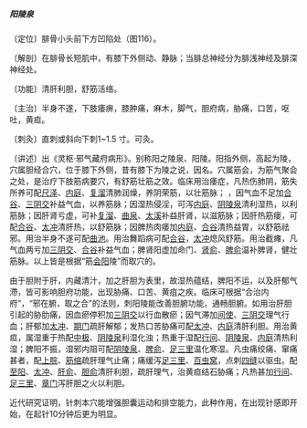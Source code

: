 ##### 阳陵泉

〔定位〕腓骨小头前下方凹陷处（图116）。

〔解剖〕在腓骨长短肌中，有膝下外侧动、静脉；当腓总神经分为腓浅神经及腓深神经处。

〔功能〕清肝利胆，舒筋活络。

〔主治〕半身不遂，下肢痿痹，膝肿痛，麻木，脚气，胆府病，胁痛，口苦，呕吐，黄疸。

〔刺灸〕直刺或斜向下刺1~1.5 寸。可灸。

〔讲述〕出《灵枢·邪气藏府病形》。别称阳之陵泉、阳陵。阳指外侧，高起为陵，穴属胆经合穴，位于膝下外侧，昔有膝下为陵之说，因名。穴属筋会，为筋气聚会之处，是治疗下肢筋病要穴，有舒筋壮筋之效。临床用治痿症，凡热伤肺阴，筋失所养可配[尺泽](https://www.gmzyjc.com/read/zjs/zjs3.1.1-3-0.1.1.3.5.md)、[内庭](https://www.gmzyjc.com/read/zjs/zjs3.1.1-3-0.1.3.3.44.md)、[复溜](https://www.gmzyjc.com/read/zjs/zjs3.1.7-8-0.0.2.3.7.md)清肺润燥，养阴荣筋，以壮筋脉； ，因气血不足加[合谷](https://www.gmzyjc.com/read/zjs/zjs3.1.1-3-0.1.2.3.4.md)、[三阴交](https://www.gmzyjc.com/read/zjs/zjs3.1.4-6-0.0.1.3.6.md)补益气血，以养筋脉；因湿热侵淫，可泻[内庭](https://www.gmzyjc.com/read/zjs/zjs3.1.1-3-0.1.3.3.44.md)、[阴陵泉](https://www.gmzyjc.com/read/zjs/zjs3.1.4-6-0.0.1.3.9.md)清利湿热，以利筋脉；因肝肾亏虚，可补[复溜](https://www.gmzyjc.com/read/zjs/zjs3.1.7-8-0.0.2.3.7.md)、[曲泉](https://www.gmzyjc.com/read/zjs/zjs3.1.9-12-0.0.4.3.8.md)、[太溪](https://www.gmzyjc.com/read/zjs/zjs3.1.7-8-0.0.2.3.3.md)补益肝肾，以滋筋脉；因肝热筋瘘，可配[合谷](https://www.gmzyjc.com/read/zjs/zjs3.1.1-3-0.1.2.3.4.md)、[太冲](https://www.gmzyjc.com/read/zjs/zjs3.1.9-12-0.0.4.3.3.md)清肝热，以舒筋脉；因脾热肉痿加[内庭](https://www.gmzyjc.com/read/zjs/zjs3.1.1-3-0.1.3.3.44.md)、[合谷](https://www.gmzyjc.com/read/zjs/zjs3.1.1-3-0.1.2.3.4.md)清热益胃，以舒筋祛邪。用治半身不遂可配[曲池](https://www.gmzyjc.com/read/zjs/zjs3.1.1-3-0.1.2.3.11.md)。用治舞蹈病可配[合谷](https://www.gmzyjc.com/read/zjs/zjs3.1.1-3-0.1.2.3.4.md)，[太冲](https://www.gmzyjc.com/read/zjs/zjs3.1.9-12-0.0.4.3.3.md)熄风舒筋。用治截瘫，凡气血两亏加[三阴交](https://www.gmzyjc.com/read/zjs/zjs3.1.4-6-0.0.1.3.6.md)、[合谷](https://www.gmzyjc.com/read/zjs/zjs3.1.1-3-0.1.2.3.4.md)补益气血；脾肾阳虚加命门、[肾俞](https://www.gmzyjc.com/read/zjs/zjs3.1.7-8-0.0.1.3.23.md)、[脾俞](https://www.gmzyjc.com/read/zjs/zjs3.1.7-8-0.0.1.3.20.md)温补脾肾，健壮筋脉。以上皆是根据“筋[会阳](https://www.gmzyjc.com/read/zjs/zjs3.1.7-8-0.0.1.3.35.md)陵”而取穴的。

由于胆附于肝，内藏清汁，加之肝胆为表里，故湿热蕴结，脾阳不运，以及肝郁气滯，皆可影响胆府功能，出现胁痛、口苦、黄疽之疾。临床可根据“合治内府”，“邪在腑，取之合”的法则，刺阳陵能改善胆腑功能，通畅胆腑。如用治肝胆引起的胁肋痛，因血瘀停积加[三阴交](https://www.gmzyjc.com/read/zjs/zjs3.1.4-6-0.0.1.3.6.md)以行血散瘀；因气滞加[间使](https://www.gmzyjc.com/read/zjs/zjs3.1.9-12-0.0.1.3.5.md)、[三阴交](https://www.gmzyjc.com/read/zjs/zjs3.1.4-6-0.0.1.3.6.md)理气行血；肝郁加[太冲](https://www.gmzyjc.com/read/zjs/zjs3.1.9-12-0.0.4.3.3.md)、[期门](https://www.gmzyjc.com/read/zjs/zjs3.1.9-12-0.0.4.3.14.md)疏肝解郁；发热口苦胁痛可配[太冲](https://www.gmzyjc.com/read/zjs/zjs3.1.9-12-0.0.4.3.3.md)、[内庭](https://www.gmzyjc.com/read/zjs/zjs3.1.1-3-0.1.3.3.44.md)清肝利胆。用治黄疸，属湿重于热配[中极](https://www.gmzyjc.com/read/zjs/zjs3.2.1-0.1.1.3.3.md)、[阴陵泉](https://www.gmzyjc.com/read/zjs/zjs3.1.4-6-0.0.1.3.9.md)利湿化浊；热重于湿配[行间](https://www.gmzyjc.com/read/zjs/zjs3.1.9-12-0.0.4.3.2.md)、[阴陵泉](https://www.gmzyjc.com/read/zjs/zjs3.1.4-6-0.0.1.3.9.md)、[内庭](https://www.gmzyjc.com/read/zjs/zjs3.1.1-3-0.1.3.3.44.md)清热利湿；脾阳不振，湿邪内阻可配[阴陵泉](https://www.gmzyjc.com/read/zjs/zjs3.1.4-6-0.0.1.3.9.md)、[脾俞](https://www.gmzyjc.com/read/zjs/zjs3.1.7-8-0.0.1.3.20.md)、[足三里](https://www.gmzyjc.com/read/zjs/zjs3.1.1-3-0.1.3.3.36.md)温化寒湿。凡虫痛绞痛、窜痛甚者，配[上脘](https://www.gmzyjc.com/read/zjs/zjs3.2.1-0.1.1.3.12.md)、[筋缩](https://www.gmzyjc.com/read/zjs/zjs3.2.2-0.0.1.3.8.md)疏肝理气止痛；痛缓泻[足三里](https://www.gmzyjc.com/read/zjs/zjs3.1.1-3-0.1.3.3.36.md)、[百虫窝](https://www.gmzyjc.com/read/zjs/zjs3.4-0.1.4.7.0.md)，点刺[四缝](https://www.gmzyjc.com/read/zjs/zjs3.4-0.1.4.2.0.md)以驱虫。配[至阳](https://www.gmzyjc.com/read/zjs/zjs3.2.2-0.0.1.3.9.md)、[太冲](https://www.gmzyjc.com/read/zjs/zjs3.1.9-12-0.0.4.3.3.md)、[肝俞](https://www.gmzyjc.com/read/zjs/zjs3.1.7-8-0.0.1.3.18.md)、[胆俞](https://www.gmzyjc.com/read/zjs/zjs3.1.7-8-0.0.1.3.19.md)清肝利胆，疏肝理气，治黄疸结石胁痛；凡热甚加[行间](https://www.gmzyjc.com/read/zjs/zjs3.1.9-12-0.0.4.3.2.md)、[足三里](https://www.gmzyjc.com/read/zjs/zjs3.1.1-3-0.1.3.3.36.md)、[章门](https://www.gmzyjc.com/read/zjs/zjs3.1.9-12-0.0.4.3.13.md)泻肝胆之火以利胆。

近代研究证明，针刺本穴能增强胆囊运动和排空能力，此种作用，在出现针感即开始，在起针10分钟后更为明显。
